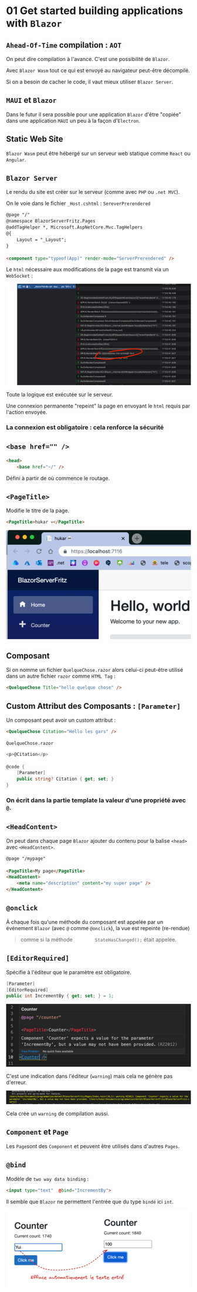 # 01 Get started building applications with `Blazor`

## `Ahead-Of-Time` compilation : `AOT`

On peut dire compilation à l'avance. C'est une possibilité de `Blazor`.



Avec `Blazor Wasm` tout ce qui est envoyé au navigateur peut-être décompilé.

Si on a besoin de cacher le code, il vaut mieux utiliser `Blazor Server`.



## `MAUI` et `Blazor`

Dans le futur il sera possible pour une application `Blazor` d'être "copiée" dans une application `MAUI` un peu à la façon d'`Electron`.



## Static Web Site

`Blazor Wasm` peut être hébergé sur un serveur web statique comme `React` ou `Angular`.



## `Blazor Server`

Le rendu du site est créer sur le serveur (comme avec `PHP` ou `.net MVC`).

On le voie dans le fichier `_Host.cshtml` : `SereverPrerendered`

```html
@page "/"
@namespace BlazorServerFritz.Pages
@addTagHelper *, Microsoft.AspNetCore.Mvc.TagHelpers
@{
    Layout = "_Layout";
}

<component type="typeof(App)" render-mode="ServerPrerendered" />
```

Le `html` nécessaire aux modifications de la page est transmit via un `WebSocket` :

<img src="assets/web-socket-html-transfert.png" alt="web-socket-html-transfert" style="zoom:50%;" />

Toute la logique est exécutée sur le serveur.

Une connexion permanente "repeint" la page en envoyant le `html` requis par l'action envoyée.

### La connexion est obligatoire : cela renforce la sécurité



## `<base href="" />`

```html
<head>
	<base href="~/" />
```

Défini à partir de où commence le routage.



## `<PageTitle>`

Modifie le titre de la page.

```html
<PageTitle>hukar 💀</PageTitle>
```

<img src="assets/page-title-mofidifed-hukar.png" alt="page-title-mofidifed-hukar" style="zoom:50%;" />



## Composant

Si on nomme un fichier `QuelqueChose.razor` alors celui-ci peut-être utilisé dans un autre fichier `razor` comme `HTML Tag` :

```html
<QuelqueChose Title="hello quelque chose" />
```



## Custom Attribut des Composants : `[Parameter]`

Un composant peut avoir un custom attribut :

```html
<QuelqueChose Citation="Hello les gars" />
```

`QuelqueChose.razor`

```cs
<p>@Citation</p>
    
@code {
    [Parameter]
    public string? Citation { get; set; }
}
```

### On écrit dans la partie template la valeur d'une propriété avec `@`.



## `<HeadContent>`

On peut dans chaque page `Blazor` ajouter du contenu pour la balise `<head>` avec `<HeadContent>`.

```html
@page "/mypage"

<PageTitle>My page</PageTitle>
<HeadContent>
	<meta name="description" content="my super page" />
</HeadContent>
```



## `@onclick`

À chaque fois qu'une méthode du composant est appelée par un événement `Blazor` (avec `@` comme `@onclick`), la vue est repeinte (re-rendue) 

>  comme si la méthode `        StateHasChanged();` était appelée.



## `[EditorRequired]`

Spécifie à l'éditeur que le paramètre est obligatoire.

```cs
[Parameter]
[EditorRequired]
public int IncrementBy { get; set; } = 1;
```

<img src="assets/counter-parameter-required-by-editor.png" alt="counter-parameter-required-by-editor" style="zoom:50%;" />

C'est une indication dans l'éditeur (`warning`) mais cela ne génère pas d'erreur.

<img src="assets/compilator-warning-parameter-missing.png" alt="compilator-warning-parameter-missing" style="zoom:50%;" />

Cela crée un `warning` de compilation aussi.



## `Component` et `Page`

Les `Page`sont des `Component` et peuvent être utilisés dans d'autres `Pages`.



## `@bind`

Modèle de `two way data binding` :

```html
<input type="text"  @bind="IncrementBy">
```

Il semble que `Blazor` ne permettent l'entrée que du type `bindé` ici `int`.

<img src="assets/erase-automaticly-text-for-int.png" alt="erase-automaticly-text-for-int" style="zoom:50%;" />











